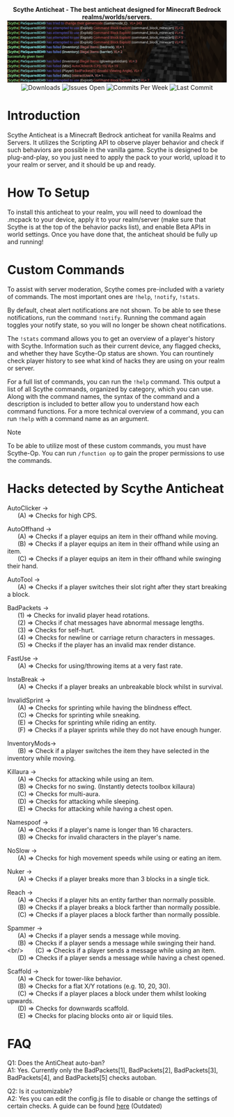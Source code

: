 <div align="center">
  <b>Scythe Anticheat - The best anticheat designed for Minecraft Bedrock realms/worlds/servers.</b>

  <img src="https://raw.githubusercontent.com/MrDiamond64/image-assets/main/scythe%20pog%20anticheat.png" width="600" alt="Scythe Anticheat"/>
</div>
<div align="center">
  <img src="https://img.shields.io/github/downloads/Scythe-Anticheat/Scythe-AntiCheat/total?style=for-the-badge" alt="Downloads"/>
  <img src="https://img.shields.io/github/issues/Scythe-Anticheat/Scythe-AntiCheat?label=ISSUES%20OPEN&style=for-the-badge" alt="Issues Open"/>
  <img src="https://img.shields.io/github/commit-activity/m/Scythe-Anticheat/Scythe-AntiCheat?style=for-the-badge" alt="Commits Per Week"/>
  <img src="https://img.shields.io/github/last-commit/Scythe-Anticheat/Scythe-AntiCheat?style=for-the-badge" alt="Last Commit"/>
</div>

# Introduction
Scythe Anticheat is a Minecraft Bedrock anticheat for vanilla Realms and Servers. It utilizes the Scripting API to observe player behavior and check if such behaviors are possible in the vanilla game. Scythe is designed to be plug-and-play, so you just need to apply the pack to your world, upload it to your realm or server, and it should be up and ready.

# How To Setup
To install this anticheat to your realm, you will need to download the .mcpack to your device, apply it to your realm/server (make sure that Scythe is at the top of the behavior packs list), and enable Beta APIs in world settings. Once you have done that, the anticheat should be fully up and running!

# Custom Commands
To assist with server moderation, Scythe comes pre-included with a variety of commands. The most important ones are `!help`, `!notify`, `!stats`.

By default, cheat alert notifications are not shown. To be able to see these notifications, run the command `!notify`. Running the command again toggles your notify state, so you will no longer be shown cheat notifications.

The `!stats` command allows you to get an overview of a player's history with Scythe. Information such as their current device, any flagged checks, and whether they have Scythe-Op status are shown. You can rountinely check player history to see what kind of hacks they are using on your realm or server.

For a full list of commands, you can run the `!help` command. This output a list of all Scythe commands, organized by category, which you can use. Along with the command names, the syntax of the command and a description is included to better allow you to understand how each command functions. For a more technical overview of a command, you can run `!help` with a command name as an argument.

> [!NOTE]
> To be able to utilize most of these custom commands, you must have Scythe-Op. You can run `/function op` to gain the proper permissions to use the commands.


# Hacks detected by Scythe Anticheat
  AutoClicker -><br/>
&nbsp;&nbsp;&nbsp;&nbsp;&nbsp;&nbsp;(A) => Checks for high CPS.<br/>

  AutoOffhand -><br/>
&nbsp;&nbsp;&nbsp;&nbsp;&nbsp;&nbsp;(A) => Checks if a player equips an item in their offhand while moving.<br/>
&nbsp;&nbsp;&nbsp;&nbsp;&nbsp;&nbsp;(B) => Checks if a player equips an item in their offhand while using an item.<br/>
&nbsp;&nbsp;&nbsp;&nbsp;&nbsp;&nbsp;(C) => Checks if a player equips an item in their offhand while swinging their hand.<br/>

  AutoTool -><br/>
&nbsp;&nbsp;&nbsp;&nbsp;&nbsp;&nbsp;(A) => Checks if a player switches their slot right after they start breaking a block.<br/>

  BadPackets -><br/>
&nbsp;&nbsp;&nbsp;&nbsp;&nbsp;&nbsp;(1) => Checks for invalid player head rotations.<br/>
&nbsp;&nbsp;&nbsp;&nbsp;&nbsp;&nbsp;(2) => Checks if chat messages have abnormal message lengths.<br/>
&nbsp;&nbsp;&nbsp;&nbsp;&nbsp;&nbsp;(3) => Checks for self-hurt.<br/>
&nbsp;&nbsp;&nbsp;&nbsp;&nbsp;&nbsp;(4) => Checks for newline or carriage return characters in messages.<br/>
&nbsp;&nbsp;&nbsp;&nbsp;&nbsp;&nbsp;(5) => Checks if the player has an invalid max render distance.<br/>

  FastUse -><br/>
&nbsp;&nbsp;&nbsp;&nbsp;&nbsp;&nbsp;(A) => Checks for using/throwing items at a very fast rate.

  InstaBreak -><br/>
&nbsp;&nbsp;&nbsp;&nbsp;&nbsp;&nbsp;(A) => Checks if a player breaks an unbreakable block whilst in survival.<br/>

  InvalidSprint -><br/>
&nbsp;&nbsp;&nbsp;&nbsp;&nbsp;&nbsp;(A) => Checks for sprinting while having the blindness effect.<br/>
&nbsp;&nbsp;&nbsp;&nbsp;&nbsp;&nbsp;(C) => Checks for sprinting while sneaking.<br/>
&nbsp;&nbsp;&nbsp;&nbsp;&nbsp;&nbsp;(E) => Checks for sprinting while riding an entity.<br/>
&nbsp;&nbsp;&nbsp;&nbsp;&nbsp;&nbsp;(F) => Checks if a player sprints while they do not have enough hunger.<br/>

  InventoryMods-><br/>
&nbsp;&nbsp;&nbsp;&nbsp;&nbsp;&nbsp;(B) => Check if a player switches the item they have selected in the inventory while moving.<br/>

  Killaura -><br/>
&nbsp;&nbsp;&nbsp;&nbsp;&nbsp;&nbsp;(A) => Checks for attacking while using an item.<br/>
&nbsp;&nbsp;&nbsp;&nbsp;&nbsp;&nbsp;(B) => Checks for no swing. (Instantly detects toolbox killaura)<br/>
&nbsp;&nbsp;&nbsp;&nbsp;&nbsp;&nbsp;(C) => Checks for multi-aura.<br/>
&nbsp;&nbsp;&nbsp;&nbsp;&nbsp;&nbsp;(D) => Checks for attacking while sleeping.<br/>
&nbsp;&nbsp;&nbsp;&nbsp;&nbsp;&nbsp;(E) => Checks for attacking while having a chest open.<br/>

  Namespoof -><br/>
&nbsp;&nbsp;&nbsp;&nbsp;&nbsp;&nbsp;(A) => Checks if a player's name is longer than 16 characters.<br/>
&nbsp;&nbsp;&nbsp;&nbsp;&nbsp;&nbsp;(B) => Checks for invalid characters in the player's name.<br/>

  NoSlow -><br/>
&nbsp;&nbsp;&nbsp;&nbsp;&nbsp;&nbsp;(A) => Checks for high movement speeds while using or eating an item.

  Nuker -><br/>
&nbsp;&nbsp;&nbsp;&nbsp;&nbsp;&nbsp;(A) => Checks if a player breaks more than 3 blocks in a single tick.

  Reach -><br/>
&nbsp;&nbsp;&nbsp;&nbsp;&nbsp;&nbsp;(A) => Checks if a player hits an entity farther than normally possible.<br/>
&nbsp;&nbsp;&nbsp;&nbsp;&nbsp;&nbsp;(B) => Checks if a player breaks a block farther than normally possible.<br/>
&nbsp;&nbsp;&nbsp;&nbsp;&nbsp;&nbsp;(C) => Checks if a player places a block farther than normally possible.<br/>

  Spammer -><br/>
&nbsp;&nbsp;&nbsp;&nbsp;&nbsp;&nbsp;(A) => Checks if a player sends a message while moving.<br/>
&nbsp;&nbsp;&nbsp;&nbsp;&nbsp;&nbsp;(B) => Checks if a player sends a message while swinging their hand.\<br/>
&nbsp;&nbsp;&nbsp;&nbsp;&nbsp;&nbsp;(C) => Checks if a player sends a message while using an item.<br/>
&nbsp;&nbsp;&nbsp;&nbsp;&nbsp;&nbsp;(D) => Checks if a player sends a message while having a chest opened.<br/>

  Scaffold -><br/>
&nbsp;&nbsp;&nbsp;&nbsp;&nbsp;&nbsp;(A) => Check for tower-like behavior.<br/>
&nbsp;&nbsp;&nbsp;&nbsp;&nbsp;&nbsp;(B) => Checks for a flat X/Y rotations (e.g. 10, 20, 30).<br/>
&nbsp;&nbsp;&nbsp;&nbsp;&nbsp;&nbsp;(C) => Checks if a player places a block under them whilst looking upwards.<br/>
&nbsp;&nbsp;&nbsp;&nbsp;&nbsp;&nbsp;(D) => Checks for downwards scaffold.<br/>
&nbsp;&nbsp;&nbsp;&nbsp;&nbsp;&nbsp;(E) => Checks for placing blocks onto air or liquid tiles.<br/>

# FAQ
Q1: Does the AntiCheat auto-ban?<br/>
A1: Yes. Currently only the BadPackets[1], BadPackets[2], BadPackets[3], BadPackets[4], and BadPackets[5] checks autoban.

Q2: Is it customizable?<br/>
A2: Yes you can edit the config.js file to disable or change the settings of certain checks. A guide can be found [here](https://github.com/Scythe-Anticheat/Scythe-AntiCheat/wiki/How-to-Setup) (Outdated)